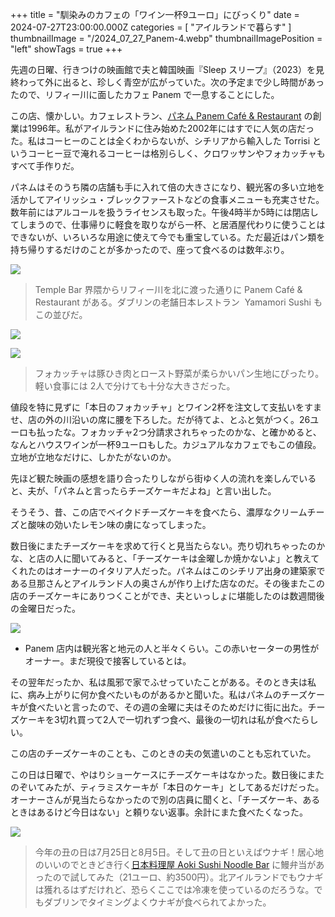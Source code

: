 +++
title = "馴染みのカフェの「ワイン一杯9ユーロ」にびっくり"
date = 2024-07-27T23:00:00.000Z
categories = [ "アイルランドで暮らす" ]
thumbnailImage = "/2024_07_27_Panem-4.webp"
thumbnailImagePosition = "left"
showTags = true
+++

先週の日曜、行きつけの映画館で夫と韓国映画『Sleep スリープ』（2023）を見終わって外に出ると、珍しく青空が広がっていた。次の予定まで少し時間があったので、リフィー川に面したカフェ Panem で一息することにした。

<!--more-->

この店、懐かしい。カフェレストラン、[パネム Panem Café & Restaurant](https://panem.ie/) の創業は1996年。私がアイルランドに住み始めた2002年にはすでに人気の店だった。私はコーヒーのことは全くわからないが、シチリアから輸入した Torrisi というコーヒー豆で淹れるコーヒーは格別らしく、クロワッサンやフォカッチャもすべて手作りだ。

パネムはそのうち隣の店舗も手に入れて倍の大きさになり、観光客の多い立地を活かしてアイリッシュ・ブレックファーストなどの食事メニューも充実させた。数年前にはアルコールを扱うライセンスも取った。午後4時半か5時には閉店してしまうので、仕事帰りに軽食を取りながら一杯、と居酒屋代わりに使うことはできないが、いろいろな用途に使えて今でも重宝している。ただ最近はパン類を持ち帰りするだけのことが多かったので、座って食べるのは数年ぶり。

![](/2024_07_27_Panem-3.webp)

> Temple Bar 界隈からリフィー川を北に渡った通りに Panem Café & Restaurant がある。ダブリンの老舗日本レストラン  Yamamori Sushi もこの並びだ。

![](/2024_07_27_Panem-4.webp)

![](/2024_07_27_Panem-1.webp)

> フォカッチャは豚ひき肉とロースト野菜が柔らかいパン生地にぴったり。軽い食事には 2人で分けても十分な大きさだった。

値段を特に見ずに「本日のフォカッチャ」とワイン2杯を注文して支払いをすませ、店の外の川沿いの席に腰を下ろした。だが待てよ、とふと気がつく。26ユーロも払ったな。フォカッチャ2つ分請求されちゃったのかな、と確かめると、なんとハウスワインが一杯9ユーロもした。カジュアルなカフェでもこの値段。立地が立地なだけに、しかたがないのか。

先ほど観た映画の感想を語り合ったりしながら街ゆく人の流れを楽しんでいると、夫が、「パネムと言ったらチーズケーキだよね」と言い出した。

そうそう、昔、この店でベイクドチーズケーキを食べたら、濃厚なクリームチーズと酸味の効いたレモン味の虜になってしまった。

数日後にまたチーズケーキを求めて行くと見当たらない。売り切れちゃったのかな、と店の人に聞いてみると、「チーズケーキは金曜しか焼かないよ」と教えてくれたのはオーナーのイタリア人だった。パネムはこのシチリア出身の建築家である旦那さんとアイルランド人の奥さんが作り上げた店なのだ。その後またこの店のチーズケーキにありつくことができ、夫といっしょに堪能したのは数週間後の金曜日だった。

![](/2024_07_27_Panem-2.webp)

* Panem 店内は観光客と地元の人と半々くらい。この赤いセーターの男性がオーナー。まだ現役で接客しているとは。

その翌年だったか、私は風邪で家でふせっていたことがある。そのとき夫は私に、病み上がりに何か食べたいものがあるかと聞いた。私はパネムのチーズケーキが食べたいと言ったので、その週の金曜に夫はそのためだけに街に出た。チーズケーキを3切れ買って2人で一切れずつ食べ、最後の一切れは私が食べたらしい。

この店のチーズケーキのことも、このときの夫の気遣いのことも忘れていた。

この日は日曜で、やはりショーケースにチーズケーキはなかった。数日後にまたのぞいてみたが、ティラミスケーキが「本日のケーキ」としてあるだけだった。オーナーさんが見当たらなかったので別の店員に聞くと、「チーズケーキ、あるときはあるけど今日はない」と頼りない返事。余計にまた食べたくなった。

![](/2024_07_27_Panem-6.webp)

> 今年の丑の日は7月25日と8月5日。そして丑の日といえばウナギ！居心地のいいのでときどき行く[日本料理屋 Aoki Sushi Noodle Bar](https://www.aokisushi.ie/) に鰻弁当があったので試してみた（21ユーロ、約3500円）。北アイルランドでもウナギは獲れるはずだけれど、恐らくここでは冷凍を使っているのだろうな。でもダブリンでタイミングよくウナギが食べられてよかった。
